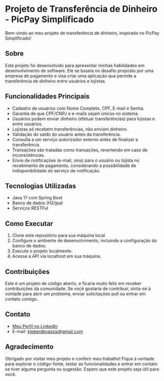 
# Projeto de Transferência de Dinheiro - PicPay Simplificado

Bem-vindo ao meu projeto de transferência de dinheiro, inspirado no PicPay Simplificado!

## Sobre

Este projeto foi desenvolvido para apresentar minhas habilidades em desenvolvimento de software. Ele se baseia no desafio proposto por uma empresa de pagamento e visa criar uma aplicação que permite a transferência de dinheiro entre usuários e lojistas.

## Funcionalidades Principais

- Cadastro de usuários com Nome Completo, CPF, E-mail e Senha.
- Garantia de que CPF/CNPJ e e-mails sejam únicos no sistema.
- Usuários podem enviar dinheiro (efetuar transferências) para lojistas e entre usuários.
- Lojistas só recebem transferências, não enviam dinheiro.
- Validação do saldo do usuário antes da transferência.
- Consulta a um serviço autorizador externo antes de finalizar a transferência.
- Transações são tratadas como transações, revertendo em caso de inconsistências.
- Envio de notificações (e-mail, sms) para o usuário ou lojista no recebimento de pagamento, considerando a possibilidade de indisponibilidade do serviço de notificação.

## Tecnologias Utilizadas

- Java 17 com Spring Boot
- Banco de dados (H2/jpa)
- Serviços RESTFul

## Como Executar

1. Clone este repositório para sua máquina local.
2. Configure o ambiente de desenvolvimento, incluindo a configuração do banco de dados.
3. Execute o projeto localmente.
4. Acesse a API via localhost em sua máquina.

## Contribuições

Este é um projeto de código aberto, e ficaria muito feliz em receber contribuições da comunidade. Se você gostaria de contribuir, sinta-se à vontade para abrir um problema, enviar solicitações pull ou entrar em contato comigo.

## Contato

- [Meu Perfil no LinkedIn](linkedin.com/in/kleber-assis-8b00741b7)
- E-mail: kleberdevassis@gmail.com

## Agradecimento
Obrigado por visitar meu projeto e conferir meu trabalho! Fique à vontade para explorar o código-fonte, testar as funcionalidades e entrar em contato se tiver alguma pergunta ou sugestão. Espero que este projeto seja útil para você.
